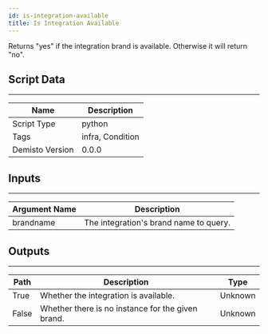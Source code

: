 ```yaml
---
id: is-integration-available
title: Is Integration Available
---
```


Returns "yes" if the integration brand is available. Otherwise it will return "no".

## Script Data
---

| **Name** | **Description** |
| --- | --- |
| Script Type | python |
| Tags | infra, Condition |
| Demisto Version | 0.0.0 |

## Inputs
---

| **Argument Name** | **Description** |
| --- | --- |
| brandname | The integration's brand name to query. |

## Outputs
---

| **Path** | **Description** | **Type** |
| --- | --- | --- |
| True | Whether the integration is available. | Unknown |
| False | Whether there is no instance for the given brand. | Unknown |
